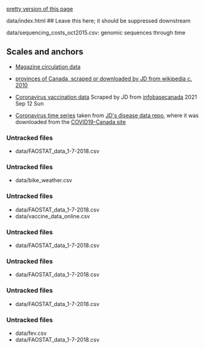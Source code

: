 
[pretty version of this page](index.html)

data/index.html ## Leave this here; it should be suppressed downstream

data/sequencing_costs_oct2015.csv: genomic sequences through time

## Scales and anchors

* [Magazine circulation data](data/circulation.csv)

* [provinces of Canada, scraped or downloaded by JD from wikipedia c. 2010](data/canada.tsv)

* [Coronavirus vaccination data](data/canada_vaccines.tsv) Scraped by JD from [infobasecanada](https://health-infobasecanada.ca/covid-19/vaccination-coverage/) 2021 Sep 12	Sun

* [Coronavirus time series](data/coronaCA.csv) taken from [JD's disease data repo](https://github.com/mac-theobio/Disease_data.git), where it was downloaded from the [COVID19-Canada site](https://wzmli.github.io/COVID19-Canada/README.md)

### Untracked files ###

* data/FAOSTAT_data_1-7-2018.csv

### Untracked files ###

* data/bike_weather.csv

### Untracked files ###

* data/FAOSTAT_data_1-7-2018.csv
* data/vaccine_data_online.csv

### Untracked files ###

* data/FAOSTAT_data_1-7-2018.csv

### Untracked files ###

* data/FAOSTAT_data_1-7-2018.csv

### Untracked files ###

* data/FAOSTAT_data_1-7-2018.csv

### Untracked files ###

* data/fev.csv
* data/FAOSTAT_data_1-7-2018.csv
